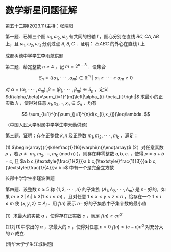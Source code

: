 # 数学新星问题征解  

第五十二期(2023.11)主持：张端阳  

第一题．已知三个圆 $\omega_{1},\omega_{2},\omega_{3}$ 有共同的根轴 $l$ ，圆心分别在直线 $B C,C A,A B$ 上，且 $\omega_{1},\omega_{2},\omega_{3}$ 分别过点 $A,B,C$ ．证明： $\triangle A B C$ 的外心在直线 $l$ 上  

成都树德中学学生李雨航供题  

第二题．给定整数 $n\geq4$ ，记 $m=2^{n-3}$ ．设集合  

$$
S_{n}=\{(\alpha_{1},\cdot\cdot\cdot\ ,\alpha_{m})\in\mathbb{R}^{m}\ |\ \alpha_{1}\geq\cdot\cdot\cdot\geq\alpha_{m}\geq0
$$  

对 $\alpha=(\alpha_{1},\cdot\cdot\cdot\ ,\alpha_{m}),\beta=(\beta_{1},\cdot\cdot\cdot\ ,\beta_{m})\in S_{n}$ ，定义 $d(\alpha,\beta)=\sum_{i=1}^{m}\left|\alpha_{i}-\beta_{i}\right|$ 求最小的正实数 $\lambda$ ，使得对任意 $x_{1},x_{2},\allowbreak\cdot\cdot\allowbreak,x_{n}\in S_{n}$ ，均有  

$$
\sum_{i=1}^{n}\sum_{j=1}^{n}d(x_{i},x_{j})\leq\lambda.
$$  

（中国人民大学附属中学学生李天勤供题）  

第三题．证明：存在正整数 $k,n$ 及正整数 $m_{1},m_{2},\cdot\cdot\cdot\ ,m_{k}$ ，满足：  

(1)  $\begin{array}{r}{k\le\frac{1}{16}\varphi(n)}\end{array}$  (2）对任意素数 $p$ ，若 $p\not\equiv m_{1},m_{2},\cdots,m_{k}\ (\mathrm{mod}\ n)$ )，则存在非零整数 $a,b,c.$ ，使得 $p=a+b+c,$ 且 $a b c,{\textstyle{\frac{1}{2}}}a b c,{\textstyle{\frac{1}{3}}}a b c,{\textstyle{\frac{1}{4}}}a b c$ 中有一个是完全立方数  

长郡中学学生李瑾波供题  

第四题．设整数 $n\geq5$ 称 $\{1,2,\cdot\cdot\cdot\ ,n\}$ 的子集族 $\{A_{1},A_{2},\cdot\cdot\cdot,A_{m}\}$ 是 $n-$ 好的，如果 $m\geq2$  $|A_{i}|\geq3(1\leq i\leq m)$ ，且对任意 $1\leq x<y<z\leq n$ ，恰存在一个 $1\leq i\leq m$ 使 $\{x,y,z\}\subseteq A_{i}$ ．用 $f(n)$ 表示 $n-$ 好的子集族中子集个数的最小值  

(1）求最大的实数 $\alpha$ ，使得存在正实数 $c$ ，满足 $f(n)\geq c n^{\alpha}$  

(2)对(1)中求出的 $\alpha$ ，求最大的 $c$ ，使得对任意 $\varepsilon>0$  $f(n)>(c-\varepsilon)n^{\alpha}$ 对充分大的 $n$ 成立.  

(清华大学学生江城供题)  